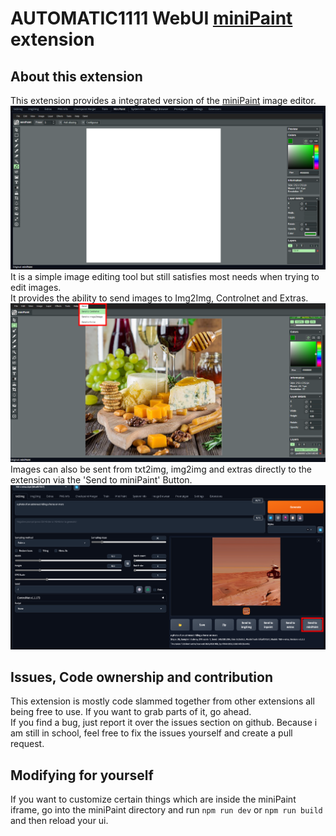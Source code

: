 # AUTOMATIC1111 WebUI [miniPaint](https://github.com/viliusle/miniPaint) extension

## About this extension

This extension provides a integrated version of the [miniPaint](https://github.com/viliusle/miniPaint) image editor.  
![preview](images/img1.png)
It is a simple image editing tool but still satisfies most needs when trying to edit images.  
It provides the ability to send images to Img2Img, Controlnet and Extras.![Send button](images/img2.png)  
Images can also be sent from txt2img, img2img and extras directly to the extension via the 'Send to miniPaint' Button.![Send to miniPaint](images/img3.png)  

## Issues, Code ownership and contribution

This extension is mostly code slammed together from other extensions all being free to use. If you want to grab parts of it, go ahead.  
If you find a bug, just report it over the issues section on github. Because i am still in school, feel free to fix the issues yourself and create a pull request.

## Modifying for yourself

If you want to customize certain things which are inside the miniPaint iframe, go into the miniPaint directory and run `npm run dev`  or `npm run build` and then reload your ui.
